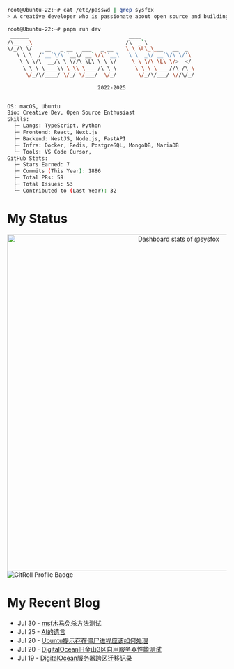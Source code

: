 ```bash
root@Ubuntu-22:~# cat /etc/passwd | grep sysfox
> A creative developer who is passionate about open source and building beautiful things. 

root@Ubuntu-22:~# pnpm run dev
 ______                                ____                 
/\__  _\                              /\  _`\               
\/_/\ \/    __   _ __   ___   _ __    \ \ \L\_\___   __  _  
   \ \ \  /'__`\/\`'__\/ __`\/\`'__\   \ \  _\/ __`\/\ \/'\ 
    \ \ \/\  __/\ \ \//\ \L\ \ \ \/     \ \ \/\ \L\ \/>  </ 
     \ \_\ \____\\ \_\\ \____/\ \_\      \ \_\ \____//\_/\_\
      \/_/\/____/ \/_/ \/___/  \/_/       \/_/\/___/ \//\/_/
                                                            
                             2022-2025


OS: macOS, Ubuntu
Bio: Creative Dev, Open Source Enthusiast
Skills:
  ├─ Langs: TypeScript, Python
  ├─ Frontend: React, Next.js
  ├─ Backend: NestJS, Node.js, FastAPI
  ├─ Infra: Docker, Redis, PostgreSQL, MongoDB, MariaDB
  └─ Tools: VS Code Cursor,
GitHub Stats:
  ├─ Stars Earned: 7
  ├─ Commits (This Year): 1886
  ├─ Total PRs: 59
  ├─ Total Issues: 53
  └─ Contributed to (Last Year): 32

```
# My Status
<!-- Copy-paste in your Readme.md file -->

<a href="https://next.ossinsight.io/widgets/official/compose-user-dashboard-stats?user_id=99103591" target="_blank" style="display: block" align="center">
  <picture>
    <source media="(prefers-color-scheme: dark)" srcset="https://next.ossinsight.io/widgets/official/compose-user-dashboard-stats/thumbnail.png?user_id=99103591&image_size=auto&color_scheme=dark" width="771" height="auto">
    <img alt="Dashboard stats of @sysfox" src="https://next.ossinsight.io/widgets/official/compose-user-dashboard-stats/thumbnail.png?user_id=99103591&image_size=auto&color_scheme=light" width="771" height="auto">
  </picture>
</a>
<img src="https://gitroll.io/api/badges/profiles/v1/u9DwO7eedE5RjGFpFC4K12Anur2I3?theme=light" alt="GitRoll Profile Badge"/>

<!-- Made with [OSS Insight](https://ossinsight.io/) -->
# My Recent Blog
<!-- feed start -->
- Jul 30 - [msf木马免杀方法测试](https://blog.trfox.top/posts/cybersecurity/msf-bypass-test)
- Jul 25 - [AI的遗言](https://blog.trfox.top/notes/10)
- Jul 20 - [Ubuntu提示存在僵尸进程应该如何处理](https://blog.trfox.top/posts/devops/how-to-handle-zombie-processes-in-ubuntu)
- Jul 20 - [DigitalOcean旧金山3区自用服务器性能测试](https://blog.trfox.top/posts/devops/digitalocean-san-francisco-3-server-performance-test)
- Jul 19 - [DigitalOcean服务器跨区迁移记录](https://blog.trfox.top/posts/site/digitalocean-server-cross-region-migration)
<!-- feed end -->
